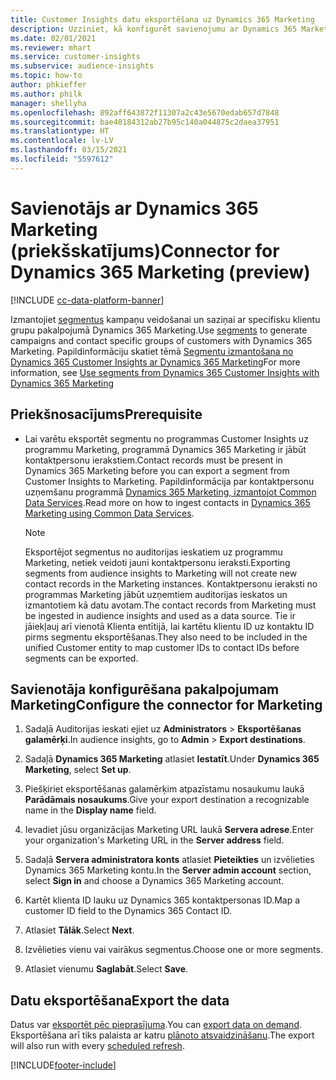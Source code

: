 ```yaml
---
title: Customer Insights datu eksportēšana uz Dynamics 365 Marketing
description: Uzziniet, kā konfigurēt savienojumu ar Dynamics 365 Marketing.
ms.date: 02/01/2021
ms.reviewer: mhart
ms.service: customer-insights
ms.subservice: audience-insights
ms.topic: how-to
author: phkieffer
ms.author: philk
manager: shellyha
ms.openlocfilehash: 892aff643872f11307a2c43e5670edab657d7848
ms.sourcegitcommit: bae40184312ab27b95c140a044875c2daea37951
ms.translationtype: HT
ms.contentlocale: lv-LV
ms.lasthandoff: 03/15/2021
ms.locfileid: "5597612"
---
```

# <a name="connector-for-dynamics-365-marketing-preview"></a><span data-ttu-id="39c88-103">Savienotājs ar Dynamics 365 Marketing (priekšskatījums)</span><span class="sxs-lookup"><span data-stu-id="39c88-103">Connector for Dynamics 365 Marketing (preview)</span></span>

[!INCLUDE [cc-data-platform-banner](../includes/cc-data-platform-banner.md)]

<span data-ttu-id="39c88-104">Izmantojiet [segmentus](segments.md) kampaņu veidošanai un saziņai ar specifisku klientu grupu pakalpojumā Dynamics 365 Marketing.</span><span class="sxs-lookup"><span data-stu-id="39c88-104">Use [segments](segments.md) to generate campaigns and contact specific groups of customers with Dynamics 365 Marketing.</span></span> <span data-ttu-id="39c88-105">Papildinformāciju skatiet tēmā [Segmentu izmantošana no Dynamics 365 Customer Insights ar Dynamics 365 Marketing](/dynamics365/marketing/customer-insights-segments)</span><span class="sxs-lookup"><span data-stu-id="39c88-105">For more information, see [Use segments from Dynamics 365 Customer Insights with Dynamics 365 Marketing](/dynamics365/marketing/customer-insights-segments)</span></span>

## <a name="prerequisite"></a><span data-ttu-id="39c88-106">Priekšnosacījums</span><span class="sxs-lookup"><span data-stu-id="39c88-106">Prerequisite</span></span>

- <span data-ttu-id="39c88-107">Lai varētu eksportēt segmentu no programmas Customer Insights uz programmu Marketing, programmā Dynamics 365 Marketing ir jābūt kontaktpersonu ierakstiem.</span><span class="sxs-lookup"><span data-stu-id="39c88-107">Contact records must be present in Dynamics 365 Marketing before you can export a segment from Customer Insights to Marketing.</span></span> <span data-ttu-id="39c88-108">Papildinformācija par kontaktpersonu uzņemšanu programmā [Dynamics 365 Marketing, izmantojot Common Data Services](connect-power-query.md).</span><span class="sxs-lookup"><span data-stu-id="39c88-108">Read more on how to ingest contacts in [Dynamics 365 Marketing using Common Data Services](connect-power-query.md).</span></span>

  > [!NOTE]
  > <span data-ttu-id="39c88-109">Eksportējot segmentus no auditorijas ieskatiem uz programmu Marketing, netiek veidoti jauni kontaktpersonu ieraksti.</span><span class="sxs-lookup"><span data-stu-id="39c88-109">Exporting segments from audience insights to Marketing will not create new contact records in the Marketing instances.</span></span> <span data-ttu-id="39c88-110">Kontaktpersonu ieraksti no programmas Marketing jābūt uzņemtiem auditorijas ieskatos un izmantotiem kā datu avotam.</span><span class="sxs-lookup"><span data-stu-id="39c88-110">The contact records from Marketing must be ingested in audience insights and used as a data source.</span></span> <span data-ttu-id="39c88-111">Tie ir jāiekļauj arī vienotā Klienta entītijā, lai kartētu klientu ID uz kontaktu ID pirms segmentu eksportēšanas.</span><span class="sxs-lookup"><span data-stu-id="39c88-111">They also need to be included in the unified Customer entity to map customer IDs to contact IDs before segments can be exported.</span></span>

## <a name="configure-the-connector-for-marketing"></a><span data-ttu-id="39c88-112">Savienotāja konfigurēšana pakalpojumam Marketing</span><span class="sxs-lookup"><span data-stu-id="39c88-112">Configure the connector for Marketing</span></span>

1. <span data-ttu-id="39c88-113">Sadaļā Auditorijas ieskati ejiet uz **Administrators** > **Eksportēšanas galamērķi**.</span><span class="sxs-lookup"><span data-stu-id="39c88-113">In audience insights, go to **Admin** > **Export destinations**.</span></span>

1. <span data-ttu-id="39c88-114">Sadaļā **Dynamics 365 Marketing** atlasiet **Iestatīt**.</span><span class="sxs-lookup"><span data-stu-id="39c88-114">Under **Dynamics 365 Marketing**, select **Set up**.</span></span>

1. <span data-ttu-id="39c88-115">Piešķiriet eksportēšanas galamērķim atpazīstamu nosaukumu laukā **Parādāmais nosaukums**.</span><span class="sxs-lookup"><span data-stu-id="39c88-115">Give your export destination a recognizable name in the **Display name** field.</span></span>

1. <span data-ttu-id="39c88-116">Ievadiet jūsu organizācijas Marketing URL laukā **Servera adrese**.</span><span class="sxs-lookup"><span data-stu-id="39c88-116">Enter your organization's Marketing URL in the **Server address** field.</span></span>

1. <span data-ttu-id="39c88-117">Sadaļā **Servera administratora konts** atlasiet **Pieteikties** un izvēlieties Dynamics 365 Marketing kontu.</span><span class="sxs-lookup"><span data-stu-id="39c88-117">In the **Server admin account** section, select **Sign in** and choose a Dynamics 365 Marketing account.</span></span>

1. <span data-ttu-id="39c88-118">Kartēt klienta ID lauku uz Dynamics 365 kontaktpersonas ID.</span><span class="sxs-lookup"><span data-stu-id="39c88-118">Map a customer ID field to the Dynamics 365 Contact ID.</span></span>

1. <span data-ttu-id="39c88-119">Atlasiet **Tālāk**.</span><span class="sxs-lookup"><span data-stu-id="39c88-119">Select **Next**.</span></span>

1. <span data-ttu-id="39c88-120">Izvēlieties vienu vai vairākus segmentus.</span><span class="sxs-lookup"><span data-stu-id="39c88-120">Choose one or more segments.</span></span>

1. <span data-ttu-id="39c88-121">Atlasiet vienumu **Saglabāt**.</span><span class="sxs-lookup"><span data-stu-id="39c88-121">Select **Save**.</span></span>

## <a name="export-the-data"></a><span data-ttu-id="39c88-122">Datu eksportēšana</span><span class="sxs-lookup"><span data-stu-id="39c88-122">Export the data</span></span>

<span data-ttu-id="39c88-123">Datus var [eksportēt pēc pieprasījuma](export-destinations.md).</span><span class="sxs-lookup"><span data-stu-id="39c88-123">You can [export data on demand](export-destinations.md).</span></span> <span data-ttu-id="39c88-124">Eksportēšana arī tiks palaista ar katru [plānoto atsvaidzināšanu](system.md#schedule-tab).</span><span class="sxs-lookup"><span data-stu-id="39c88-124">The export will also run with every [scheduled refresh](system.md#schedule-tab).</span></span>


[!INCLUDE[footer-include](../includes/footer-banner.md)]